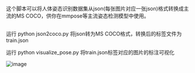 
这个脚本可以将人体姿态识别数据集从json(每张图片对应一张json)格式转换成主流的MS COCO，供你在mmpose等主流姿态检测模型中使用。

##

运行
python json2coco.py
将json转为MS COCO格式，转换后的标签文件为train.json

运行
python visualize_pose.py
将train.json标签对应的图片的标注可视化

![image](https://github.com/2369257907/json2coco/assets/67651900/e9170901-3ff9-4484-bfd1-7d9c3f701326)

